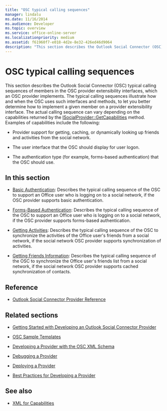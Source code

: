 ```yaml
---
title: "OSC typical calling sequences"
manager: lindalu
ms.date: 11/16/2014
ms.audience: Developer
ms.topic: overview
ms.service: office-online-server
ms.localizationpriority: medium
ms.assetid: f61960f7-e018-4d2e-8e32-426ed46d9064
description: "This section describes the Outlook Social Connector (OSC) typical calling sequences of members in the OSC provider extensibility interfaces, which an OSC provider implements."
---
```


# OSC typical calling sequences

This section describes the Outlook Social Connector (OSC) typical calling sequences of members in the OSC provider extensibility interfaces, which an OSC provider implements. The typical calling sequences illustrate how and when the OSC uses such interfaces and methods, to let you better determine how to implement a given member on a provider extensibility interface. The actual calling sequence can vary depending on the capabilities returned by the [ISocialProvider::GetCapabilities](isocialprovider-getcapabilities.md) method. Examples of capabilities include the following: 
  
- Provider support for getting, caching, or dynamically looking up friends and activities from the social network.
    
- The user interface that the OSC should display for user logon.
    
- The authentication type (for example, forms-based authentication) that the OSC should use.
    
## In this section

- [Basic Authentication](basic-authentication.md): Describes the typical calling sequence of the OSC to support an Office user who is logging on to a social network, if the OSC provider supports basic authentication.
    
- [Forms-Based Authentication](forms-based-authentication.md): Describes the typical calling sequence of the OSC to support an Office user who is logging on to a social network, if the OSC provider supports forms-based authentication.
    
- [Getting Activities](getting-activities.md): Describes the typical calling sequence of the OSC to synchronize the activities of the Office user's friends from a social network, if the social network OSC provider supports synchronization of activities.
    
- [Getting Friends Information](getting-friends-information.md): Describes the typical calling sequence of the OSC to synchronize the Office user's friends list from a social network, if the social network OSC provider supports cached synchronization of contacts.
    
## Reference

- [Outlook Social Connector Provider Reference](outlook-social-connector-provider-reference-0.md)
  
## Related sections

- [Getting Started with Developing an Outlook Social Connector Provider](getting-started-with-developing-an-outlook-social-connector-provider.md)
  
- [OSC Sample Templates](osc-sample-templates.md)
  
- [Developing a Provider with the OSC XML Schema](developing-a-provider-with-the-osc-xml-schema.md)
  
- [Debugging a Provider](debugging-a-provider.md)
  
- [Deploying a Provider](deploying-a-provider.md)
  
- [Best Practices for Developing a Provider](best-practices-for-developing-a-provider.md)
  
## See also

- [XML for Capabilities](xml-for-capabilities.md)

